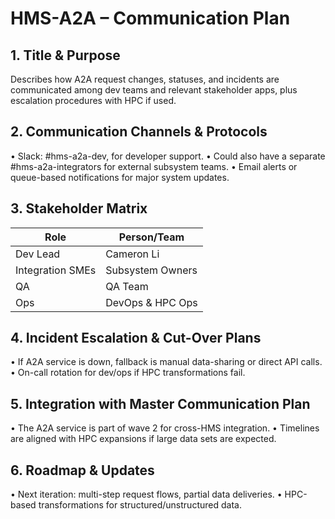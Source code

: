# HMS-A2A – Communication Plan

## 1. Title & Purpose
Describes how A2A request changes, statuses, and incidents are communicated among dev teams and relevant stakeholder apps, plus escalation procedures with HPC if used.

## 2. Communication Channels & Protocols
• Slack: #hms-a2a-dev, for developer support.
• Could also have a separate #hms-a2a-integrators for external subsystem teams.
• Email alerts or queue-based notifications for major system updates.

## 3. Stakeholder Matrix
Role | Person/Team
---- | -------------------------
Dev Lead | Cameron Li
Integration SMEs | Subsystem Owners
QA | QA Team
Ops | DevOps & HPC Ops

## 4. Incident Escalation & Cut-Over Plans
• If A2A service is down, fallback is manual data-sharing or direct API calls.
• On-call rotation for dev/ops if HPC transformations fail.

## 5. Integration with Master Communication Plan
• The A2A service is part of wave 2 for cross-HMS integration.
• Timelines are aligned with HPC expansions if large data sets are expected.

## 6. Roadmap & Updates
• Next iteration: multi-step request flows, partial data deliveries.
• HPC-based transformations for structured/unstructured data.
